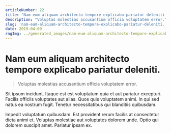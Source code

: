 ```yaml
---
articleNumber: 22
title: "Nam eum aliquam architecto tempore explicabo pariatur deleniti."
description: "Voluptas molestias accusantium officia voluptatem error."
slug: 'nam-eum-aliquam-architecto-tempore-explicabo-pariatur-deleniti.'
date: 2019-04-09
rngImg: ../generated_images/nam-eum-aliquam-architecto-tempore-explicabo-pariatur-deleniti..jpg
---
```


# Nam eum aliquam architecto tempore explicabo pariatur deleniti.

> Voluptas molestias accusantium officia voluptatem error.

Sit ipsum incidunt. Itaque est est voluptatum quia et aut pariatur excepturi. Facilis officiis voluptates aut alias. Quos quis voluptatem animi. In qui sed natus ea nostrum fugit. Tenetur necessitatibus qui blanditiis quibusdam.
 Impedit voluptatum quibusdam. Est provident rerum facilis at consectetur dicta animi et. Voluptas molestiae aut voluptates dolorem unde. Optio qui dolorem suscipit amet. Pariatur ipsam ex.
